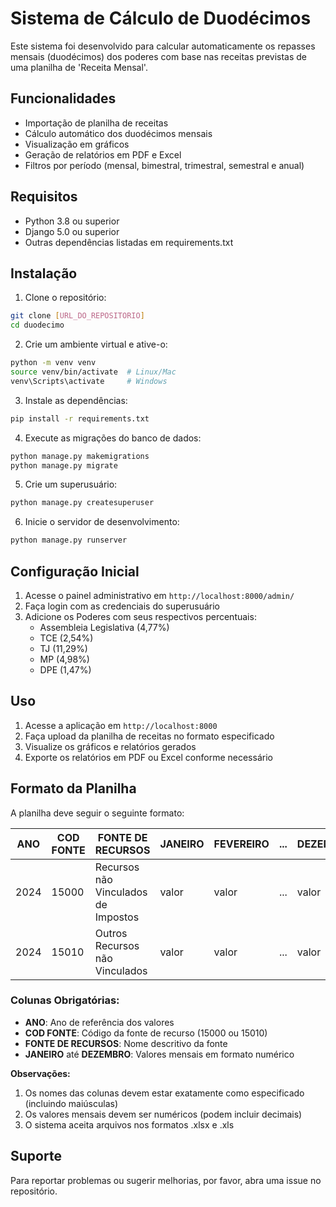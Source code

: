 # Sistema de Cálculo de Duodécimos

Este sistema foi desenvolvido para calcular automaticamente os repasses mensais (duodécimos) dos poderes com base nas receitas previstas de uma planilha de 'Receita Mensal'.

## Funcionalidades

- Importação de planilha de receitas
- Cálculo automático dos duodécimos mensais
- Visualização em gráficos
- Geração de relatórios em PDF e Excel
- Filtros por período (mensal, bimestral, trimestral, semestral e anual)

## Requisitos

- Python 3.8 ou superior
- Django 5.0 ou superior
- Outras dependências listadas em requirements.txt

## Instalação

1. Clone o repositório:
```bash
git clone [URL_DO_REPOSITORIO]
cd duodecimo
```

2. Crie um ambiente virtual e ative-o:
```bash
python -m venv venv
source venv/bin/activate  # Linux/Mac
venv\Scripts\activate     # Windows
```

3. Instale as dependências:
```bash
pip install -r requirements.txt
```

4. Execute as migrações do banco de dados:
```bash
python manage.py makemigrations
python manage.py migrate
```

5. Crie um superusuário:
```bash
python manage.py createsuperuser
```

6. Inicie o servidor de desenvolvimento:
```bash
python manage.py runserver
```

## Configuração Inicial

1. Acesse o painel administrativo em `http://localhost:8000/admin/`
2. Faça login com as credenciais do superusuário
3. Adicione os Poderes com seus respectivos percentuais:
   - Assembleia Legislativa (4,77%)
   - TCE (2,54%)
   - TJ (11,29%)
   - MP (4,98%)
   - DPE (1,47%)

## Uso

1. Acesse a aplicação em `http://localhost:8000`
2. Faça upload da planilha de receitas no formato especificado
3. Visualize os gráficos e relatórios gerados
4. Exporte os relatórios em PDF ou Excel conforme necessário

## Formato da Planilha

A planilha deve seguir o seguinte formato:

| ANO | COD FONTE | FONTE DE RECURSOS | JANEIRO | FEVEREIRO | ... | DEZEMBRO |
|-----|-----------|------------------|----------|-----------|-----|----------|
| 2024 | 15000 | Recursos não Vinculados de Impostos | valor | valor | ... | valor |
| 2024 | 15010 | Outros Recursos não Vinculados | valor | valor | ... | valor |

### Colunas Obrigatórias:
- **ANO**: Ano de referência dos valores
- **COD FONTE**: Código da fonte de recurso (15000 ou 15010)
- **FONTE DE RECURSOS**: Nome descritivo da fonte
- **JANEIRO** até **DEZEMBRO**: Valores mensais em formato numérico

**Observações:**
1. Os nomes das colunas devem estar exatamente como especificado (incluindo maiúsculas)
2. Os valores mensais devem ser numéricos (podem incluir decimais)
3. O sistema aceita arquivos nos formatos .xlsx e .xls

## Suporte

Para reportar problemas ou sugerir melhorias, por favor, abra uma issue no repositório. 